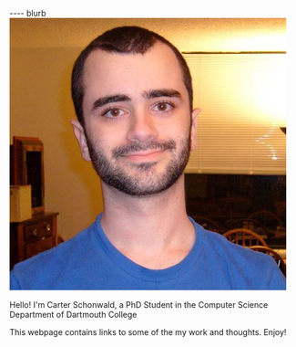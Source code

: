 ---- blurb
 ![](static/carter-profile.jpg)


Hello! I'm Carter Schonwald, a PhD Student in the Computer Science Department of Dartmouth College

This webpage contains links to some of the my work and thoughts. Enjoy!